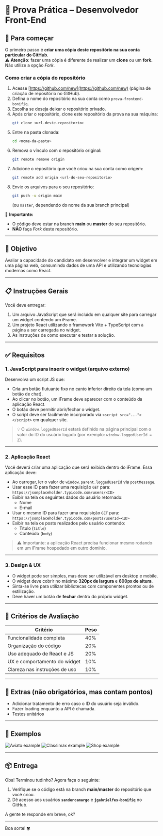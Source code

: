 # 🧪 Prova Prática – Desenvolvedor Front-End

## 🚀 Para começar

O primeiro passo é **criar uma cópia deste repositório na sua conta particular do GitHub**.  
⚠️ **Atenção:** fazer uma cópia é diferente de realizar um **clone** ou um **fork**. Não utilize a opção *Fork*.

### Como criar a cópia do repositório

1. Acesse [https://github.com/new](https://github.com/new) (página de criação de repositório no GitHub).
2. Defina o nome do repositório na sua conta como `prova-frontend-bonifiq`.
3. Escolha se deseja deixar o repositório privado.
4. Após criar o repositório, clone este repositório da prova na sua máquina:
   ```bash
   git clone <url-deste-repositorio>
   ```
5. Entre na pasta clonada:
   ```bash
   cd <nome-da-pasta>
   ```
6. Remova o vínculo com o repositório original:
   ```bash
   git remote remove origin
   ```
7. Adicione o repositório que você criou na sua conta como origem:
   ```bash
   git remote add origin <url-do-seu-repositorio>
   ```
8. Envie os arquivos para o seu repositório:
   ```bash
   git push -u origin main
   ```
   (ou `master`, dependendo do nome da sua branch principal)

📌 **Importante:**  
- O código deve estar na branch **main** ou **master** do seu repositório.  
- **NÃO** faça *Fork* deste repositório.  

---

## 🧠 Objetivo

Avaliar a capacidade do candidato em desenvolver e integrar um widget em uma página web, consumindo dados de uma API e utilizando tecnologias modernas como React.

---

## 📋 Instruções Gerais

Você deve entregar:

1. Um arquivo JavaScript que será incluído em qualquer site para carregar um widget contendo um iFrame.
2. Um projeto React utilizando o framework Vite + TypeScript com a página a ser carregada no widget.
3. As instruções de como executar e testar a solução.

---

## ✅ Requisitos

### 1. JavaScript para inserir o widget (arquivo externo)

Desenvolva um script JS que:

- Cria um botão flutuante fixo no canto inferior direito da tela (como um botão de chat).
- Ao clicar no botão, um iFrame deve aparecer com o conteúdo da aplicação React.
- O botão deve permitir abrir/fechar o widget.
- O script deve ser facilmente incorporado via `<script src="..."></script>` em qualquer site.

> 💡 O `window.loggedUserId` estará definido na página principal com o valor do ID do usuário logado (por exemplo: `window.loggedUserId = 2`).

---

### 2. Aplicação React

Você deverá criar uma aplicação que será exibida dentro do iFrame. Essa aplicação deve:

- Ao carregar, ler o valor de `window.parent.loggedUserId` via `postMessage`.
- Usar esse ID para fazer uma requisição `GET` para:
  `https://jsonplaceholder.typicode.com/users/<ID>`
- Exibir na tela os seguintes dados do usuário retornado:
  - Nome
  - E-mail
- Usar o mesmo ID para fazer uma requisição `GET` para:
  `https://jsonplaceholder.typicode.com/posts?userId=<ID>`
- Exibir na tela os posts realizados pelo usuário contendo:
  - Título (`title`)
  - Conteúdo (`body`)

> ⚠️ Importante: a aplicação React precisa funcionar mesmo rodando em um iFrame hospedado em outro domínio.

---

### 3. Design & UX

- O widget pode ser simples, mas deve ser utilizável em desktop e mobile.
- O widget deve cobrir no máximo **320px de largura** e **600px de altura**.
- Sinta-se livre para utilizar bibliotecas com componentes prontos ou de estilização.
- Deve haver um botão de **fechar** dentro do próprio widget.

---

## 🧪 Critérios de Avaliação

| Critério                          | Peso |
|----------------------------------|------|
| Funcionalidade completa          | 40%  |
| Organização do código            | 20%  |
| Uso adequado de React e JS       | 20%  |
| UX e comportamento do widget     | 10%  |
| Clareza nas instruções de uso    | 10%  |

---

## 🚀 Extras (não obrigatórios, mas contam pontos)

- Adicionar tratamento de erro caso o ID do usuário seja inválido.
- Fazer loading enquanto a API é chamada.
- Testes unitários

---

## 👾 Exemplos

![Aviato example](imgs/01.gif)
![Classimax example](imgs/02.gif)
![Shop example](imgs/03.gif)

---

## 📦 Entrega

Oba! Terminou tudinho? Agora faça o seguinte:

1. Verifique se o código está na branch **main/master** do repositório que você criou.  
2. Dê acesso aos usuários **`sandercamargo`** e **`jgabrielfes-bonifiq`** no GitHub.

A gente te responde em breve, ok?

---

Boa sorte! 🍀
